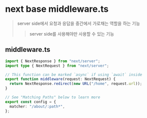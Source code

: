 # next base middleware.ts

> server side에서 요청과 응답을 중간에서 가로채는 역할을 하는 기능
>
> > server side를 사용해야만 사용할 수 있는 기능

## middleware.ts

```ts
import { NextResponse } from "next/server";
import type { NextRequest } from "next/server";

// This function can be marked `async` if using `await` inside
export function middleware(request: NextRequest) {
  return NextResponse.redirect(new URL("/home", request.url));
}

// See "Matching Paths" below to learn more
export const config = {
  matcher: "/about/:path*",
};
```
